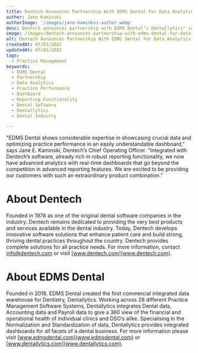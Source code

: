 ```yaml
---
title: Dentech Announces Partnership With EDMS Dental For Data Analytics Solutions
author: Jane Kaminski
authorImage: '/images/jane-kaminksi-author.webp'
desc: Dentech announces partnership with EDMS Dental’s Dentallytics™ software to provide customers with quality operational reporting. The analytics platform provides consistently accurate reports when integrated with Dentech’s solutions and is sure to be an asset when paired with Dentech’s brand new Practice Management Software.
image: /images/dentech-announces-partnership-with-edms-dental-for-data-analytics-solutions.webp
alt: Dentech Announces Partnership With EDMS Dental For Data Analytics Solutions
createdAt: 07/01/2022
updatedAt: 07/01/2022
tags:
  - Practice Management
keywords:
  - EDMS Dental
  - Partnership
  - Data Analytics
  - Practice Performance
  - Dashboard
  - Reporting Functionality
  - Dental Software
  - Dentallytics
  - Dental Industry

---
```


"EDMS Dental shows considerable expertise in showcasing crucial data and optimizing practice performance in an easily understandable dashboard," says Jane E. Kaminski, Dentech’s Chief Operating Officer. "Integrated with Dentech’s software, already rich in robust reporting functionality, we now have advanced analytics with real-time dashboards that go beyond the competition in advanced reporting features. We are excited to be providing our customers with such an extraordinary product combination."

# About Dentech

Founded in 1978 as one of the original dental software companies in the industry. Dentech remains dedicated to providing the very best products and services available in the dental industry. Today, Dentech develops innovative software solutions that enhance patient care and build strong, thriving dental practices throughout the country. Dentech provides complete solutions for all practice needs. For more information, contact info@dentech.com or visit [www.dentech.com](www.dentech.com).

# About EDMS Dental

Founded in 2016, EDMS Dental created the first commercial integrated data warehouse for Dentistry, Dentallytics. Working across 28 different Practice Management Software Systems, Dentallytics integrates Dental data, Accounting data and Payroll data to give a 360 view of the financial and operational health of individual clinics and DSO’s alike. Specialising in the Normalization and Standardization of data, Dentallytics provides integrated dashboards for all facets of a dental business. For more information please visit [www.edmsdental.com](www.edmsdental.com) or [www.dentallytics.com](www.dentallytics.com).
